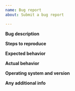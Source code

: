 ```yaml
---
name: Bug report
about: Submit a bug report

---
```


**Bug description**

**Steps to reproduce**

**Expected behavior**

**Actual behavior**

**Operating system and version**

**Any additional info**
